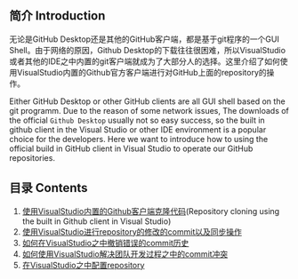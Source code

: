 ## 简介   Introduction

无论是GitHub Desktop还是其他的GitHub客户端，都是基于git程序的一个GUI Shell。由于网络的原因，Github Desktop的下载往往很困难，所以VisualStudio或者其他的IDE之中内置的git客户端就成为了大部分人的选择。这里介绍了如何使用VisualStudio内置的Github官方客户端进行对GitHub上面的repository的操作。

Either GitHub Desktop or other GitHub clients are all GUI shell based on the git programm. Due to the reason of some network issues, The downloads of the official ``Github Desktop`` usually not so easy success, so the built in github client in the Visual Studio or other IDE environment is a popular choice for the developers. Here we want to introduce how to using the official build in GitHub client in Visual Studio to operate our GitHub repositories.

## 目录  Contents

1. [使用VisualStudio内置的Github客户端克隆代码](./section-1-clone_repository.md)(Repository cloning using the built in Github client in Visual Studio)
2. [使用VisualStudio进行repository的修改的commit以及同步操作](./section-2-commit-and-sync.md)
3. [如何在VisualStudio之中撤销错误的commit历史]()
4. [如何使用VisualStudio解决团队开发过程之中的commit冲突](./section-4-solving-the-conflicts.md)
5. [在VisualStudio之中配置repository]()



